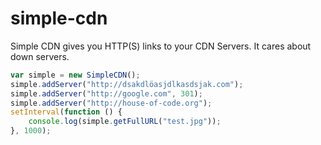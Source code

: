 simple-cdn
==========

Simple CDN gives you HTTP(S) links to your CDN Servers. It cares about down servers.

```javascript
var simple = new SimpleCDN();
simple.addServer("http://dsakdlöasjdlkasdsjak.com");
simple.addServer("http://google.com", 301);
simple.addServer("http://house-of-code.org");
setInterval(function () {
    console.log(simple.getFullURL("test.jpg"));
}, 1000);
```